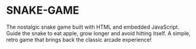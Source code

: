 # SNAKE-GAME
 The nostalgic snake game built with HTML and embedded JavaScript. Guide the snake to eat apple, grow longer and avoid hitting itself. A simple, retro game that brings back the classic arcade experience!
